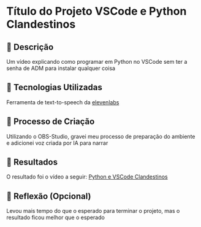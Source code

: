 # Título do Projeto VSCode e Python Clandestinos

## 📒 Descrição
Um vídeo explicando como programar em Python no VSCode sem ter a senha de ADM para instalar qualquer coisa

## 🤖 Tecnologias Utilizadas
Ferramenta de text-to-speech da [elevenlabs](https://elevenlabs.io/)

## 🧐 Processo de Criação
Utilizando o OBS-Studio, gravei meu processo de preparação do ambiente e adicionei voz criada por IA para narrar

## 🚀 Resultados
O resultado foi o vídeo a seguir:
[Python e VSCode Clandestinos](https://youtu.be/y9He4H3Sgho)

## 💭 Reflexão (Opcional)
Levou mais tempo do que o esperado para terminar o projeto, mas o resultado ficou melhor que o esperado
